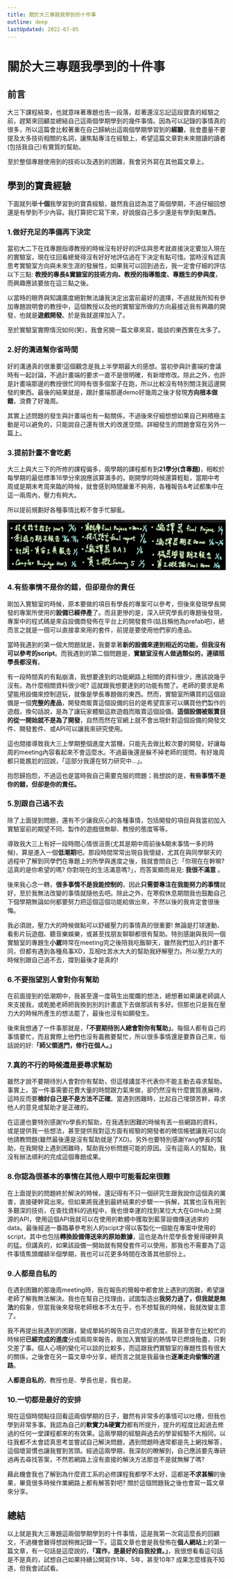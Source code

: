 ```yaml
---
title: 關於大三專題我學到的十件事
outline: deep
lastUpdated: 2022-07-05
---
```

# 關於大三專題我學到的十件事
## 前言
大三下課程結束，也就意味著專題也告一段落，趁著還沒忘記這段寶貴的經驗之前，趕緊來回顧並總結自己這兩個學期學到的幾件事情。因為可以記錄的事情真的很多，所以這篇會比較著重在自己歸納出這兩個學期學習到的**經驗**，我會盡量不要提及太多技術相關的名詞，讓焦點專注在經驗上，希望這篇文章對未來閱讀的讀者(包括我自己)有實質的幫助。

至於整個專題使用到的技術以及遇到的困難，我會另外寫在其他篇文章上。

## 學到的寶貴經驗
下面就列舉**十個**我學習到的寶貴經驗，雖然我自認為混了兩個學期，不過仔細回想還是有學到不少內容。我打算把它寫下來，好說服自己多少還是有學到點東西。

### 1.做好充足的準備再下決定
當初大二下在找專題指導教授的時候沒有好好的評估與思考就直接決定要加入現在的實驗室，現在往回看總覺得沒有好好地評估過在下決定有點可惜。當時沒有認真思考實驗室方向與未來生涯的發展性，如果我可以回到過去，我一定會仔細的評估以下三點: **教授的專長&實驗室的技術方向、教授的指導態度、專題生的參與度**，而興趣應該要放在這三點之後。

以當時的眼界與知識廣度絕對無法讓我決定出當前最好的選擇，不過就我所知有參加專題說明會的教授中，這個教授以及他的實驗室所做的方向最接近我有興趣的開發，也就是**遊戲開發**。於是我就選擇加入了。

至於實驗室實際情況如何(笑)，我會另開一篇文章來寫，能談的東西實在太多了。

### 2.好的溝通幫你省時間
好的溝通真的很重要!這個觀念是我上半學期最大的感想。當初參與計畫端的會議時有一起討論，不過計畫端的要求一直不是很明確，有新增修改。除此之外，也許是計畫端那邊的教授很忙同時有很多個案子在跑，所以比較沒有特別關注我這邊開發的東西。最後的結果就是，跟計畫端那邊demo好幾周之後才發現**方向根本做錯**，浪費了好幾周。

其實上述問題的發生與計畫端也有一點關係，不過後來仔細想想如果自己夠積極主動是可以避免的，只能說自己還有很大的改進空間。詳細發生的問題會寫在另外一篇上。

### 3.提前計畫不會吃虧
大三上與大三下的所修的課程偏多，兩學期的課程都有到**21學分(含專題)**，相較於每學期的最低標準16學分來說應該算滿多的。剛開學的時候還算輕鬆，當期中考周或是期末考周來臨的時候，就會感到時間嚴重不夠用，各種報告&考試都集中在這一兩周內，壓力有夠大。

所以提前規劃好各種事情比較不會手忙腳亂。

![圖片: 大三上期末-考試&報告轟炸](./img/Test_and_Homework.jpg)



### 4.有些事情不是你的錯，但卻是你的責任
剛加入實驗室的時候，原本要做的項目有學長的專案可以參考，但後來發現學長開發的專案所使用的**設備已經停產**了。而且更慘的是，深入研究學長的專題後發現，專案中的程式碼是來自設備商發佈在平台上的開發套件(姑且稱他為prefab吧)，總而言之就是一個可以直接拿來用的套件，前提是要使用他們家的產品。

當時我遇到的第一個大問題就是，我要拿著**新的設備來達到相近的功能，但我沒有可以參考的script**。而我遇到的第二個問題是，**實驗室沒有人做過類似的，連碩班學長都沒有**。

有一段時間真的有點崩潰，我想要達到的功能網路上相關的資料很少，應該說幾乎沒有。為什麼相關資料很少呢? 這就跟我想要達到的功能有關了。老師的要求是希望能用設備來控制遊玩，就像是學長專題做的東西。然而，實驗室所購買的這個設備是一個**完整的產品**，開發商販賣這個設備的目的是希望買家可以購買他們製作的遊戲，換句話說，是為了讓玩家體驗這款遊戲而販賣這個設備。**這個設備被販賣目的從一開始就不是為了開發**，自然而然在官網上就不會出現針對這個設備的開發文件、開發套件、或API可以讓我來研究使用。

這也間接導致我大三上學期整個進度大當機，只能先去做比較次要的開發，好讓每周的meeting內容看起來不會這麼水。不過最後還是躲不掉老師的提問，有好幾周都只能尷尬的回說，「這部分我還在努力研究中...」。

抱怨歸抱怨，不過這也是當時我自己需要克服的問題；我想說的是，**有些事情不是你的錯，但卻是你的責任。**

### 5.別跟自己過不去
除了上面提到問題，還有不少讓我灰心的各種事情，包括開發的項目與我當初加入實驗室前的期望不同、製作的遊戲很無聊、教授的態度等等。

導致我大三上有好一段時間心情很沮喪(尤其是期中周前後&期末事情一多的時候)，算是進入一個**低潮期**吧。那段時間常常出現自我懷疑，尤其在與同學聊天的過程中了解到同學們在專題上的所學與進度之後，我就會問自己:「你現在在幹嘛? 這真的是你希望的嗎? 你對現在的生活滿意嗎?」，而答案顯而易見: **我很不滿意** 。

後來我心念一轉，**很多事情不是我能控制的**，因此**只需要專注在我能努力的事情**就好，至於我無法改變的事情就隨他去吧。除此之外，在寒假休息期間我也鼓勵自己下個學期無論如何都要努力把這個這個功能給做出來，不然以後的我肯定會很後悔。

我必須說，壓力大的時候做點可以舒緩壓力的事情真的很重要! 無論是打球運動、看影片玩遊戲、聽音樂娛樂，或甚至找朋友聊聊都很有幫助。特別感謝與我同一個實驗室的專題生**小崴**時常在meeting完之後陪我吃飯聊天，雖然我們加入的計畫不同，但都有遇到各種鳥事XD，互相吐苦水大大的幫助我紓解壓力。所以壓力大的時候別跟自己過不去，撐到最後才是真的!

### 6.不要指望別人會對你有幫助

在前面提到的低潮期中，我甚至還一度萌生出擺爛的想法，總想著如果讓老師調人來支援我，或乾脆老師把我換到別的計畫底下去做那該有多好。但那也只是我在壓力大的時候所產生的想法罷了，最後也沒有如願發生。


後來我想通了一件事那就是，**「不要期待別人總會對你有幫助」**。每個人都有自己的事情要忙，而且實際上他們也沒有義務要幫忙，所以很多事情還是要靠自己來，俗話說的好:**「師父領進門，修行在個人。」** 



### 7.真的不行的時候還是要尋求幫助
雖然才說不要期待別人會對你有幫助，但這樣講並不代表你不能主動去尋求幫助。事實上，當一件事需要花費大量的時間跟力氣來做，卻仍然沒有什麼實質進展時，這時反而要**檢討自己是不是方法不正確**。當遇到困難時，比起自己埋頭苦幹，尋求他人的意見或幫助才是正確的。

在這邊也要特別感謝Yo學長的幫助，在我遇到困難的時候有丟一些網路的資料，或是提供我一些想法，甚至提供我對這方面有經驗的開發者的微信帳號讓我可以向他請教問題(雖然最後還是沒有幫助就是了XD)。另外也要特別感謝Yang學長的幫助，在我開發上遇到困難時，幫助我分析問題可能的原因。沒有這兩人的幫助，我沒有辦法順利的完成這個專題成果。



### 8.你認為很基本的事情在其他人眼中可能看起來很難
在上面提到的問題終於解決的時候，還記得有不只一個研究生跟我說你這個真的厲害，直接硬幹寫出來。但如果將我達到最終結果的步驟一一拆解，其實也沒有用到多艱深的技術，在查找資料的過程中，我也很幸運的找到某位大大在GitHub上開源的API，使用這個API我就可以在使用的軟體中獲取到藍芽設備傳送過來的data。最後經過一番臨摹參考別人的scipt才得以客製化一個能在專案中使用的script，其中也包括**轉換設備傳送來的原始數據**，這也是為什麼學長會覺得硬幹真的猛。但講真的，如果該設備一開始就有開發套件可以使用，那我也不需要為了這件事情焦頭爛額半個學期，我也可以花更多時間在改善其他部份上。



### 9.人都是自私的
在遇到困難的那幾周meeting時，我在報告的簡報中都會放上遇到的困難，希望讓老師了解我無法解決。我也在幫自己找理由，試圖製造出**我努力過了，但我就是無法**的假象，但當我後來發現老師根本不太在乎，也不想幫我的時候，我就改變主意了。

我不再提出我遇到的困難，變成單純的報告自己完成的進度。我甚至會在比較忙的時候把**已經完成的進度**分成兩周來報告，剛加入實驗室的熱情早已燃燒殆盡，只剩交差了事。個人心境的變化可以談的比較多，而這跟我們實驗室的專題性質有很大的關係，之後會在另一篇文章中分享，總而言之就是我最後也**逐漸走向偷懶的道路**。

**人都是自私的**，教授也是、學長也是，我也是。
### 10.一切都是最好的安排
現在這個時間點往回看這兩個學期的日子，雖然有非常多的事情可以吐槽，但我也學到非常多事。我認為自己的**軟實力&硬實力**都有所提升，提升的程度比起過去修過的任何一堂課程都來的有效果。這兩學期的經驗與過去的學習經驗不大相同，以往我都不太會認真思考並嘗試自己解決問題，遇到問題時通常都是先上網找解答，這個壞習慣也讓我嘗到苦頭。經過這兩學期，我深刻的瞭解到，自己應該要先專研過再去尋找答案，不然若網路上沒有直接的解決方法那豈不是就無解了嗎?

藉此機會我也了解到為什麼資工系的必修課程我都學不太好，這都是**不求甚解**的後果，畢竟很多時候作業網路上都有解答對吧? 關於這個問題我之後也會寫一篇文章來分享。


## 總結
以上就是我大三專題這兩個學期學到的十件事情，這是我第一次寫這麼長的回顧文，不過機會難得想說稍微記錄一下。這篇文章也會是我發佈在**個人網站**上的第一篇文章，有一句話是這麼說的，**「寫作，是最好的自我投資。」**，我很想看看這句話是不是真的，試想自己如果持續公開寫作1年、5年，甚至10年? 成果怎麼樣我不知道，但我會試試看。